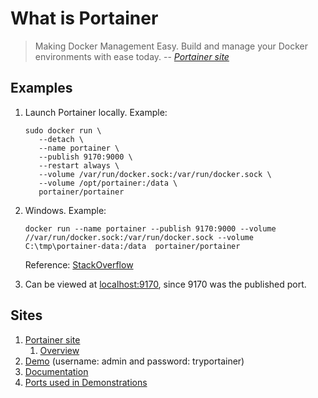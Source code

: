 # What is Portainer

> Making Docker Management Easy.
> Build and manage your Docker environments with ease today.
> -- *[Portainer site]*

## Examples

1. Launch Portainer locally.
   Example:

    ```console
    sudo docker run \
       --detach \
       --name portainer \
       --publish 9170:9000 \
       --restart always \
       --volume /var/run/docker.sock:/var/run/docker.sock \
       --volume /opt/portainer:/data \
       portainer/portainer
    ```

1. Windows.
   Example:

    ```console
    docker run --name portainer --publish 9170:9000 --volume //var/run/docker.sock:/var/run/docker.sock --volume C:\tmp\portainer-data:/data  portainer/portainer
    ```

   Reference: [StackOverflow]

1. Can be viewed at [localhost:9170](http://localhost:9170), since 9170 was the published port.

## Sites

1. [Portainer site]
    1. [Overview]
1. [Demo] (username: admin and password: tryportainer)
1. [Documentation]
1. [Ports used in Demonstrations](../lists/ports-used-in-demonstrations.md)

[Demo]: http://demo.portainer.io/
[Documentation]: https://portainer.readthedocs.io/en/stable/
[Overview]: https://www.portainer.io/overview/
[Portainer site]: https://www.portainer.io/
[StackOverflow]: https://stackoverflow.com/questions/36765138/bind-to-docker-socket-on-windows
